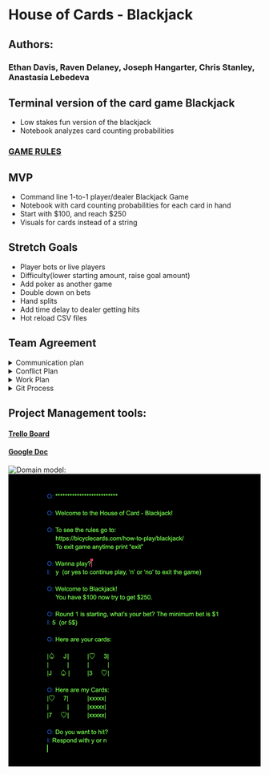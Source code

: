 # House of Cards - Blackjack

##  Authors:
### Ethan Davis, Raven Delaney, Joseph Hangarter, Chris Stanley, Anastasia Lebedeva

## Terminal version of the card game Blackjack
* Low stakes fun version of the blackjack
* Notebook analyzes card counting probabilities


### [GAME RULES](https://bicyclecards.com/how-to-play/blackjack/)

## MVP
* Command line 1-to-1 player/dealer Blackjack Game
* Notebook with card counting probabilities for each card in hand
* Start with $100, and reach $250
* Visuals for cards instead of a string

## Stretch Goals
* Player bots or live players
* Difficulty(lower starting amount, raise goal amount)
* Add poker as another game
* Double down on bets
* Hand splits
* Add time delay to dealer getting hits
* Hot reload CSV files





## Team Agreement
<details><summary>Communication plan</summary>
<p>

* Pay attention to all members of the group, not just who’s currently speaking
* Vocalize any suggestions, concerns, etc.
* Use Slack to communicate when we’re not sitting together
* Availability on Slack 9-6
* Phone numbers for emergency
* Morning/Evening group check-ins

</p>
</details>

<details><summary>Conflict Plan</summary>
<p>

* Don’t let conflict continue past 10 minutes - if 10 minutes+, request third party intervention
* If the whole group is involved, put subject of conflict to a vote
* How will you raise concerns to members who are not adequately contributing?
	- Bring it up directly with the person, discuss what the issue might be and how to fix it
* How and when will you escalate the conflict if your attempts are unsuccessful?
	- If, as a group, we cannot resolve an issue, we will bring in a TA or JB

</p>
</details>

<details><summary>Work Plan</summary>
<p>

* How you will identify tasks, assign tasks, know when they are complete, and manage work in general?
* Trello task cards, different colors for each person, possible work in teams
* Project management tool:
Trello 
* Lunch window is from 12:00 PM - 1:30 PM. Be working by 1:30 PM.
* Two pairs with rotating PM with one member of each pair constant through project.


</p>
</details>

<details><summary>Git Process</summary>
<p>

### Our branches: 
- Master
- Dev branch
- Feature branches

* What is your Git flow?
Organization on Github
* How many people must review a PR?
1 peer review per PR
* Who merges PRs to master? 
PM
* How often will you merge? 
Bare minimum, once a day
Basically whenever needed and whenever something’s done. 
* How will you communicate that it’s time to merge?
Vocalize within pairs
Slack to group, if necessary
* Merge conflict plan?
Discuss on case by case basis




</p>
</details>




## Project Management tools:

#### [Trello Board](https://trello.com/b/GBYtcFxG/blackjack)

#### [Google Doc](https://docs.google.com/document/d/1MsAQbo9l4u5pcKuBOXa4_OYER_faoInqs7lUpxe7MHo/edit?usp=sharing)


![Domain model:](/assets/domainmodel.jpg)
![Wireframe:](/assets/wireframe.png)
